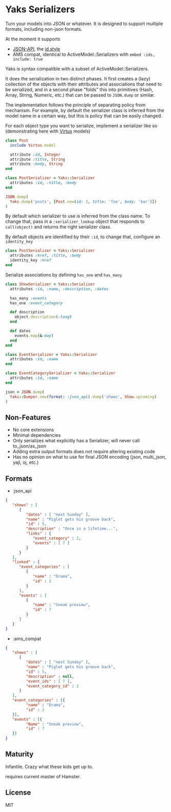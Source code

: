 # Yaks Serializers

Turn your models into JSON or whatever. It is designed to support multiple formats, including non-json formats.

At the moment it supports

* [JSON-API](http://jsonapi.org), the [id style](http://jsonapi.org/format/#id-based-json-api)
* AMS compat, identical to ActiveModel::Serializers with `embed :ids, include: true`

Yaks is syntax compatible with a subset of ActiveModel::Serializers.

It does the serialization in two distinct phases. It first creates a (lazy) collection of the objects with their attributes and associations that need to be serialized, and in a second phase "folds" this into primitives (Hash, Array, String, Numeric, etc.) that can be passed to `JSON.dump` or similar.

The implementation follows the principle of separating policy from mechanism. For example, by default the serializer class is inferred from the model name in a certain way, but this is policy that can be easily changed.

For each object type you want to serialize, implement a serializer like so (demonstrating here with [Virtus](https://github.com/solnic/virtus) models)

```ruby
class Post
  include Virtus.model

  attribute :id, Integer
  attribute :title, String
  attribute :body, String
end

class PostSerializer < Yaks::Serializer
  attributes :id, :title, :body
end

JSON.dump(
  Yaks.dump('posts', [Post.new(id: 2, title: 'foo', body: 'bar')])
)
```

By default which serializer to use is inferred from the class name. To change that, pass in a `:serializer_lookup` object that responds to `call(object)` and returns the right serializer class.

By default objects are identified by their `:id`, to change that, configure an `identity_key`

```ruby
class PostSerializer < Yaks::Serializer
  attributes :href, :title, :body
  identity_key :href
end
```

Serialize associations by defining `has_one` and `has_many`

```ruby
class ShowSerializer < Yaks::Serializer
  attributes :id, :name, :description, :dates

  has_many :events
  has_one :event_category

  def description
    object.description(:long)
  end

  def dates
    events.map(&:day)
  end
end

class EventSerializer < Yaks::Serializer
  attributes :id, :name
end

class EventCategorySerializer < Yaks::Serializer
  attributes :id, :name
end

json = JSON.dump(
  Yaks::Dumper.new(format: :json_api).dump('shows', Show.upcoming)
)
```

## Non-Features

* No core extensions
* Minimal dependencies
* Only serializes what explicitly has a Serializer, will never call to_json/as_json
* Adding extra output formats does not require altering existing code
* Has no opinion on what to use for final JSON encoding (json, multi_json, yajl, oj, etc.)

## Formats

* :json_api

```json
{
   "shows" : [
      {
         "dates" : [ "next Sunday" ],
         "name" : "Piglet gets his groove back",
         "id" : 5,
         "description" : "Once in a lifetime...",
         "links" : {
            "event_category" : 2,
            "events" : [ 7 ]
         }
      }
   ],
   "linked" : {
      "event_categories" : [
         {
            "name" : "Drama",
            "id" : 2
         }
      ],
      "events" : [
         {
            "name" : "Sneak preview",
            "id" : 7
         }
      ]
   }
}
```

* :ams_compat

```json
{
   "shows" : [
      {
         "dates" : [ "next Sunday" ],
         "name" : "Piglet gets his groove back",
         "id" : 5,
         "description" : null,
         "event_ids" : [ 7 ],
         "event_category_id" : 2
      }
   ],
   "event_categories" : [{
         "name" : "Drama",
         "id" : 2
   }],
   "events" : [{
         "Name" : "Sneak preview",
         "id" : 7
   }]
}
```

## Maturity

Infantile. Crazy what these kids get up to.

requires current master of Hamster.

## License

MIT
